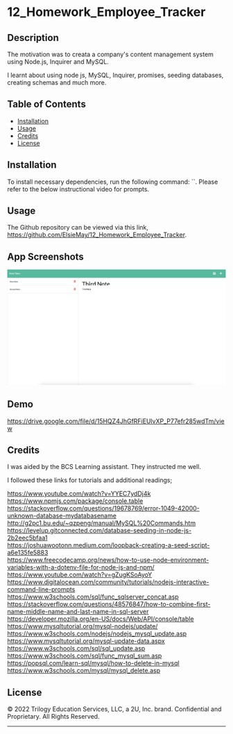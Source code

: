 # 12_Homework_Employee_Tracker

## Description

The motivation was to creata a company's content management system using Node.js, Inquirer and MySQL.

I learnt about using node js, MySQL, Inquirer, promises, seeding databases, creating schemas and much more.

## Table of Contents

- [Installation](#installation)
- [Usage](#usage)
- [Credits](#credits)
- [License](#license)

## Installation

To install necessary dependencies, run the following command: ``. Please refer to the below instructional video for prompts.

## Usage

The Github repository can be viewed via this link, https://github.com/ElsieMay/12_Homework_Employee_Tracker.

## App Screenshots

![Screenshot](https://github.com/ElsieMay/11_Homework_Express_Js_Note_Taker/blob/main/images/Screen%20Shot%202022-05-08%20at%209.19.50%20pm.png)

## Demo

https://drive.google.com/file/d/15HQZ4JhGfRFiEUlvXP_P77efr285wdTm/view

## Credits

I was aided by the BCS Learning assistant. They instructed me well.

I followed these links for tutorials and additional readings;

https://www.youtube.com/watch?v=YYEC7ydDj4k<br>
https://www.npmjs.com/package/console.table<br>
https://stackoverflow.com/questions/19678769/error-1049-42000-unknown-database-mydatabasename<br>
http://g2pc1.bu.edu/~qzpeng/manual/MySQL%20Commands.htm<br>
https://levelup.gitconnected.com/database-seeding-in-node-js-2b2eec5bfaa1<br>
https://joshuawootonn.medium.com/loopback-creating-a-seed-script-a6e135fe5883<br>
https://www.freecodecamp.org/news/how-to-use-node-environment-variables-with-a-dotenv-file-for-node-js-and-npm/<br>
https://www.youtube.com/watch?v=gZugKSoAyoY<br>
https://www.digitalocean.com/community/tutorials/nodejs-interactive-command-line-prompts<br>
https://www.w3schools.com/sql/func_sqlserver_concat.asp<br>
https://stackoverflow.com/questions/48576847/how-to-combine-first-name-middle-name-and-last-name-in-sql-server<br>
https://developer.mozilla.org/en-US/docs/Web/API/console/table<br>
https://www.mysqltutorial.org/mysql-nodejs/update/<br>
https://www.w3schools.com/nodejs/nodejs_mysql_update.asp<br>
https://www.mysqltutorial.org/mysql-update-data.aspx<br>
https://www.w3schools.com/sql/sql_update.asp<br>
https://www.w3schools.com/sql/func_mysql_sum.asp<br>
https://popsql.com/learn-sql/mysql/how-to-delete-in-mysql<br>
https://www.w3schools.com/mysql/mysql_delete.asp<br>

## License

© 2022 Trilogy Education Services, LLC, a 2U, Inc. brand. Confidential and Proprietary. All Rights Reserved.

---

